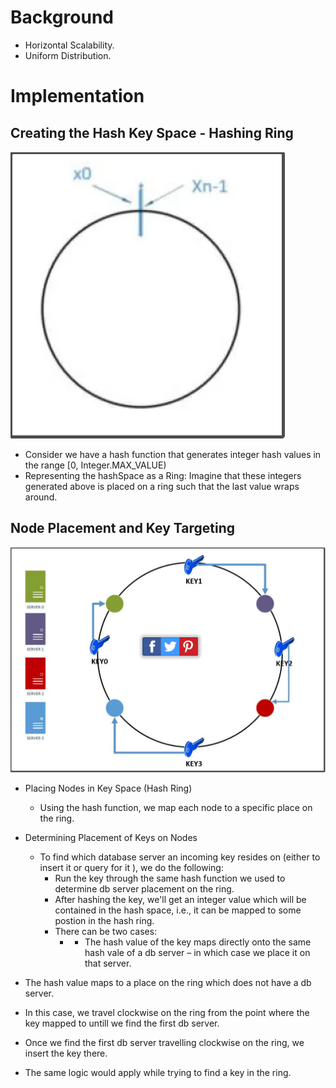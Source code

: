 # Background
 - Horizontal Scalability.
 - Uniform Distribution.

# Implementation

## Creating the Hash Key Space - Hashing Ring
![Hasing Ring](https://raw.githubusercontent.com/lambda826/My-Notebook/master/08%20System%20Design/01%20System%20Design%20Tools/resource/consistent%20hashing/01%20Hasing%20Ring.png)

 - Consider we have a hash function that generates integer hash values in the range [0, Integer.MAX_VALUE)
 - Representing the hashSpace as a Ring: Imagine that these integers generated above is placed on a ring such that the last value wraps around.


## Node Placement and Key Targeting
![Nodes Placement](https://raw.githubusercontent.com/lambda826/My-Notebook/master/08%20System%20Design/01%20System%20Design%20Tools/resource/consistent%20hashing/02%20Key%20Placement.png)
 - Placing Nodes in Key Space (Hash Ring)
    - Using the hash function, we map each node to a specific place on the ring.
 - Determining Placement of Keys on Nodes
	- To find which database server an incoming key resides on (either to insert it or query for it ), we do the following:
		- Run the key through the same hash function we used to determine db server placement on the ring.​
		- After hashing the key, we'll get an integer value which will be contained in the hash space, i.e., it can be mapped to some postion in the hash ring.
		- There can be two cases:
			- -   The hash value of the key maps directly onto the same hash vale of a db server – in which case we place it on that server.
-   The hash value maps to a place on the ring which does not have a db server.

-   In this case, we travel clockwise on the ring from the point where the key mapped to untill we find the first db server.
-   Once we find the first db server travelling clockwise on the ring, we insert the key there.
-   The same logic would apply while trying to find a key in the ring.
<!--stackedit_data:
eyJoaXN0b3J5IjpbMTczMzczNzAzN119
-->